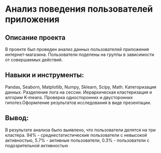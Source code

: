 # Анализ поведения пользователей приложения

## Описание проекта

В проекте был проведен анализ данных пользователей приложения интернет-магазина. Пользователи поделены на группы в зависимости от совершаемых действий.

## Навыки и инструменты:

 Pandas, Seaborn, Matplotlib, Numpy, Sklearn, Scipy, Math. Категоризация данных. Разделение лога на сессии. Иерархическая кластеризация и алгорим K-means. Проверка односторонних и двусторонних гипотез.Оформление результатов исследования в виде презентации.

## Вывод:

В результате анализа было выявлено, что  пользователи делятся на три кластера. 94% - среднестатистические пользователи с невысокой активностью, 5.7% - активные пользователи, 0.3% - пользователи с подозрительной активностью
